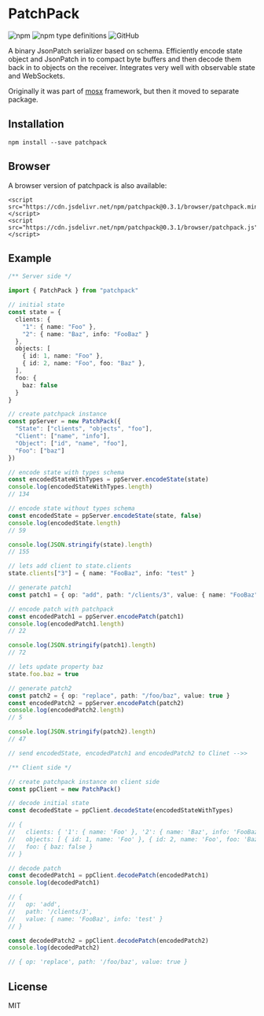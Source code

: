 # PatchPack  
<img alt="npm" src="https://img.shields.io/npm/v/patchpack"> <img alt="npm type definitions" src="https://img.shields.io/npm/types/patchpack"> <img alt="GitHub" src="https://img.shields.io/npm/l/patchpack">


A binary JsonPatch serializer based on schema. Efficiently encode state object and JsonPatch in to compact byte buffers and then decode them back in to objects on the receiver. Integrates very well with observable state and WebSockets.

Originally it was part of [mosx](https://github.com/udamir/mosx) framework, but then it moved to separate package.

## Installation

```
npm install --save patchpack
```

## Browser
A browser version of patchpack is also available:
```
<script src="https://cdn.jsdelivr.net/npm/patchpack@0.3.1/browser/patchpack.min.js"></script>
<script src="https://cdn.jsdelivr.net/npm/patchpack@0.3.1/browser/patchpack.js"></script>
```

## Example

```ts
/** Server side */

import { PatchPack } from "patchpack"

// initial state 
const state = {
  clients: {
    "1": { name: "Foo" },
    "2": { name: "Baz", info: "FooBaz" }
  },
  objects: [
    { id: 1, name: "Foo" },
    { id: 2, name: "Foo", foo: "Baz" },
  ],
  foo: {
    baz: false
  }
}

// create patchpack instance
const ppServer = new PatchPack({
  "State": ["clients", "objects", "foo"],
  "Client": ["name", "info"],
  "Object": ["id", "name", "foo"],
  "Foo": ["baz"]
})

// encode state with types schema
const encodedStateWithTypes = ppServer.encodeState(state)
console.log(encodedStateWithTypes.length)
// 134

// encode state without types schema
const encodedState = ppServer.encodeState(state, false)
console.log(encodedState.length)
// 59

console.log(JSON.stringify(state).length)
// 155

// lets add client to state.clients
state.clients["3"] = { name: "FooBaz", info: "test" }

// generate patch1
const patch1 = { op: "add", path: "/clients/3", value: { name: "FooBaz", info: "test" } }

// encode patch with patchpack
const encodedPatch1 = ppServer.encodePatch(patch1)
console.log(encodedPatch1.length)
// 22

console.log(JSON.stringify(patch1).length)
// 72

// lets update property baz
state.foo.baz = true

// generate patch2
const patch2 = { op: "replace", path: "/foo/baz", value: true }
const encodedPatch2 = ppServer.encodePatch(patch2)
console.log(encodedPatch2.length)
// 5

console.log(JSON.stringify(patch2).length)
// 47

// send encodedState, encodedPatch1 and encodedPatch2 to Clinet -->>
```

```ts
/** Client side */

// create patchpack instance on client side
const ppClient = new PatchPack()

// decode initial state
const decodedState = ppClient.decodeState(encodedStateWithTypes)

// {
//   clients: { '1': { name: 'Foo' }, '2': { name: 'Baz', info: 'FooBaz' } },
//   objects: [ { id: 1, name: 'Foo' }, { id: 2, name: 'Foo', foo: 'Baz' } ],
//   foo: { baz: false }
// }

// decode patch
const decodedPatch1 = ppClient.decodePatch(encodedPatch1)
console.log(decodedPatch1)

// {
//   op: 'add',
//   path: '/clients/3',
//   value: { name: 'FooBaz', info: 'test' }
// }

const decodedPatch2 = ppClient.decodePatch(encodedPatch2)
console.log(decodedPatch2)

// { op: 'replace', path: '/foo/baz', value: true }
```

## License

MIT
